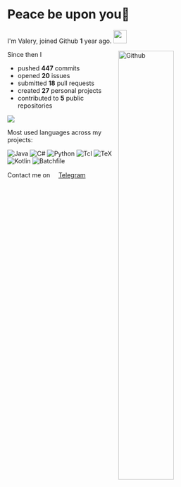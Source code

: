 # Peace be upon you👋 

I'm Valery, joined Github **1** year ago. <img src="https://media.giphy.com/media/VgCDAzcKvsR6OM0uWg/giphy.gif" width="30">

<img width="50%" align="right" alt="Github" src="https://raw.githubusercontent.com/onimur/.github/master/.resources/git-header.svg" />

Since then I

- pushed **447** commits
- opened **20** issues
- submitted **18** pull requests
- created **27** personal projects 
- contributed to **5** public repositories

![](https://komarev.com/ghpvc/?username=ValeryVerkhoturov&style=flat)

Most used languages across my projects:

![Java](https://img.shields.io/static/v1?style=flat&label=%E2%A0%80&color=555&labelColor=%23b07219&message=Java%EF%B8%B144.9%25)
![C#](https://img.shields.io/static/v1?style=flat&label=%E2%A0%80&color=555&labelColor=%23178600&message=C%23%EF%B8%B122.1%25)
![Python](https://img.shields.io/static/v1?style=flat&label=%E2%A0%80&color=555&labelColor=%233572A5&message=Python%EF%B8%B119.6%25)
![Tcl](https://img.shields.io/static/v1?style=flat&label=%E2%A0%80&color=555&labelColor=%23e4cc98&message=Tcl%EF%B8%B17.8%25)
![TeX](https://img.shields.io/static/v1?style=flat&label=%E2%A0%80&color=555&labelColor=%233D6117&message=TeX%EF%B8%B14.7%25)
![Kotlin](https://img.shields.io/static/v1?style=flat&label=%E2%A0%80&color=555&labelColor=%23A97BFF&message=Kotlin%EF%B8%B10.3%25)
![Batchfile](https://img.shields.io/static/v1?style=flat&label=%E2%A0%80&color=555&labelColor=%23C1F12E&message=Batchfile%EF%B8%B10.1%25)

Contact me on [<img src="https://img.icons8.com/color/100/000000/telegram-app--v1.png" width="15"/>Telegram](https://t.me/ValerianaOfficinalis)
